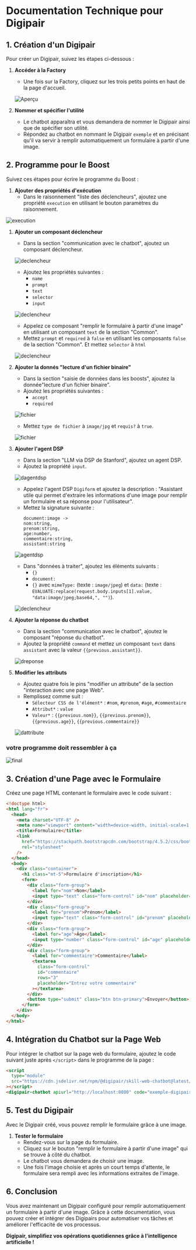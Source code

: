 # Documentation Technique pour Digipair

## 1. Création d'un Digipair

Pour créer un Digipair, suivez les étapes ci-dessous :

1. **Accéder à la Factory**

   - Une fois sur la Factory, cliquez sur les trois petits points en haut de la page d'accueil.

   ![Aperçu](./assets/screenshots/creation_digipair.png)

2. **Nommer et spécifier l'utilité**
   - Le chatbot apparaîtra et vous demandera de nommer le Digipair ainsi que de spécifier son utilité.
   - Répondez au chatbot en nommant le Digipair `exemple` et en précisant qu'il va servir à remplir automatiquement un formulaire à partir d'une image.

## 2. Programme pour le Boost

Suivez ces étapes pour écrire le programme du Boost :

1. **Ajouter des propriétés d'exécution**
   - Dans le raisonnement "liste des déclencheurs", ajoutez une propriété `execution` en utilisant le bouton paramètres du raisonnement.

![execution](./assets/screenshots/execution.png)

1. **Ajouter un composant déclencheur**

   - Dans la section "communication avec le chatbot", ajoutez un composant déclencheur.

   ![declencheur](./assets/screenshots/declencheur.png)

   - Ajoutez les propriétés suivantes :
     - `name`
     - `prompt`
     - `text`
     - `selector`
     - `input`

   ![declencheur](./assets/screenshots/declencheurbis.png)

   - Appelez ce composant "remplir le formulaire à partir d'une image" en utilisant un composant `text` de la section "Common".
   - Mettez `prompt` et `required` à `false` en utilisant les composants `false` de la section "Common". Et mettez `selector` à `html`

   ![declencheur](./assets/screenshots/declencheur_texte.png)

2. **Ajouter la donnés "lecture d'un fichier binaire"**

   - Dans la section "saisie de données dans les boosts", ajoutez la donnée"lecture d'un fichier binaire".
   - Ajoutez les propriétés suivantes :
     - `accept`
     - `required`

   ![fichier](./assets/screenshots/fichier_binaire_bis.png)

   - Mettez `type de fichier` à `image/jpg` et `requis?` à `true`.

   ![fichier](./assets/screenshots/fichier_binaire.png)

3. **Ajouter l'agent DSP**

   - Dans la section "LLM via DSP de Stanford", ajoutez un agent DSP.
   - Ajoutez la propriété `input`.

   ![dagentdsp](./assets/screenshots/agentdsp.png)

   - Appelez l'agent DSP `Digiform` et ajoutez la description : "Assistant utile qui permet d'extraire les informations d'une image pour remplir un formulaire et sa réponse pour l'utilisateur".
   - Mettez la signature suivante :
     ```
     document:image ->
     nom:string,
     prenom:string,
     age:number,
     commentaire:string,
     assistant:string
     ```

   ![agentdsp](./assets/screenshots/agent_dsp_texte.png)

   - Dans "données à traiter", ajoutez les éléments suivants :
     - `{}`
     - `document:`
     - `{}` avec `mimeType:` (texte : `image/jpeg`) et `data:` (texte : `EVALUATE:replace(request.body.inputs[1].value, "data:image/jpeg;base64,", "")`).

   ![declencheur](./assets/screenshots/donnees.png)

4. **Ajouter la réponse du chatbot**

   - Dans la section "communication avec le chatbot", ajoutez le composant "réponse du chatbot".
   - Ajoutez la propriété `command` et mettez un composant `text` dans `assistant` avec la valeur `{{previous.assistant}}`.

   ![dreponse](./assets/screenshots/reponse.png)

5. **Modifier les attributs**

   - Ajoutez quatre fois le pins "modifier un attribute" de la section "interaction avec une page Web".
   - Remplissez comme suit :
     - `Sélecteur CSS de l'élément*` : `#nom`, `#prenom`, `#age`, `#commentaire`
     - `Attribut*` : `value`
     - `Valeur*` : `{{previous.nom}}`, `{{previous.prenom}}`, `{{previous.age}}`, `{{previous.commentaire}}`

   ![dattribute](./assets/screenshots/attribute.png)

### votre programme doit ressembler à ça

![final](./assets/screenshots/final.png)

## 3. Création d'une Page avec le Formulaire

Créez une page HTML contenant le formulaire avec le code suivant :

```html
<!doctype html>
<html lang="fr">
  <head>
    <meta charset="UTF-8" />
    <meta name="viewport" content="width=device-width, initial-scale=1.0" />
    <title>Formulaire</title>
    <link
      href="https://stackpath.bootstrapcdn.com/bootstrap/4.5.2/css/bootstrap.min.css"
      rel="stylesheet"
    />
  </head>
  <body>
    <div class="container">
      <h1 class="mt-5">Formulaire d'inscription</h1>
      <form>
        <div class="form-group">
          <label for="nom">Nom</label>
          <input type="text" class="form-control" id="nom" placeholder="Entrez votre nom" />
        </div>
        <div class="form-group">
          <label for="prenom">Prénom</label>
          <input type="text" class="form-control" id="prenom" placeholder="Entrez votre prénom" />
        </div>
        <div class="form-group">
          <label for="age">Âge</label>
          <input type="number" class="form-control" id="age" placeholder="Entrez votre âge" />
        </div>
        <div class="form-group">
          <label for="commentaire">Commentaire</label>
          <textarea
            class="form-control"
            id="commentaire"
            rows="3"
            placeholder="Entrez votre commentaire"
          ></textarea>
        </div>
        <button type="submit" class="btn btn-primary">Envoyer</button>
      </form>
    </div>
  </body>
</html>
```

## 4. Intégration du Chatbot sur la Page Web

Pour intégrer le chatbot sur la page web du formulaire, ajoutez le code suivant juste après `</script>` dans le programme de la page :

```html
<script
  type="module"
  src="https://cdn.jsdelivr.net/npm/@digipair/skill-web-chatbot@latest/index.esm.js"
></script>
<digipair-chatbot apiurl="http://localhost:8080" code="exemple-digipaire"></digipair-chatbot>
```

## 5. Test du Digipair

Avec le Digipair créé, vous pouvez remplir le formulaire grâce à une image.

1. **Tester le formulaire**
   - Rendez-vous sur la page du formulaire.
   - Cliquez sur le bouton "remplir le formulaire à partir d'une image" qui se trouve à côté du chatbot.
   - Le chatbot vous demandera de choisir une image.
   - Une fois l'image choisie et après un court temps d'attente, le formulaire sera rempli avec les informations extraites de l'image.

## 6. Conclusion

Vous avez maintenant un Digipair configuré pour remplir automatiquement un formulaire à partir d'une image. Grâce à cette documentation, vous pouvez créer et intégrer des Digipairs pour automatiser vos tâches et améliorer l'efficacité de vos processus.

**Digipair, simplifiez vos opérations quotidiennes grâce à l'intelligence artificielle !**
